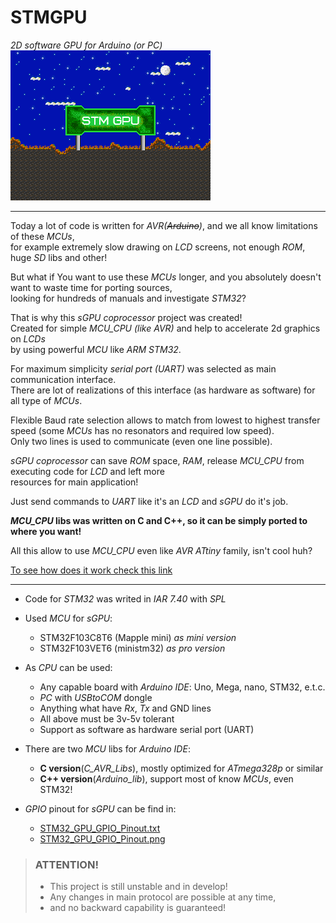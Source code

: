 # STMGPU
*2D software GPU for Arduino (or PC)*
![Logo ](pics/logoGPU.png "Logo")
***

Today a lot of code is written for *AVR(~~Arduino~~)*, and we all know limitations of these *MCUs*,  
for example extremely slow drawing on *LCD* screens, not enough *ROM*, huge *SD* libs and other!

But what if You want to use these *MCUs* longer, and you absolutely doesn't want to waste time for porting sources,  
looking for hundreds of manuals and investigate *STM32*?

That is why this *sGPU coprocessor* project was created!  
Created for simple *MCU_CPU (like AVR)* and help to accelerate 2d graphics on *LCDs*  
by using powerful *MCU* like *ARM STM32*.

For maximum simplicity *serial port (UART)* was selected as main communication interface.  
There are lot of realizations of this interface (as hardware as software) for all type of *MCUs*.

Flexible Baud rate selection allows to match from lowest to highest transfer speed (some *MCUs* has no resonators and required low speed).  
Only two lines is used to communicate (even one line possible).

*sGPU coprocessor* can save *ROM* space, *RAM*, release *MCU_CPU* from executing code for *LCD* and left more  
resources for main application!

Just send commands to *UART* like it's an *LCD* and *sGPU* do it's job.

***MCU_CPU* libs was written on C and C++, so it can be simply ported to where you want!**

All this allow to use *MCU_CPU* even like *AVR ATtiny* family, isn't cool huh?

[To see how does it work check this link](https://www.youtube.com/channel/UCDXVQ9ZfQl8Ddeu_3qiwSiA "My YouTube channel")
***

* Code for *STM32* was writed in *IAR 7.40* with *SPL*

* Used *MCU* for *sGPU*:
  * STM32F103C8T6 (Mapple mini) *as mini version*
  * STM32F103VET6 (ministm32) *as pro version*
  
* As *CPU* can be used:
  * Any capable board with *Arduino IDE*: Uno, Mega, nano, STM32, e.t.c.
  * *PC* with *USBtoCOM* dongle
  * Anything what have *Rx*, *Tx* and GND lines
  * All above must be 3v-5v tolerant
  * Support as software as hardware serial port (UART)
  
* There are two *MCU* libs for *Arduino IDE*:
  * **C version**(*C_AVR_Libs*), mostly optimized for *ATmega328p* or similar
  * **C++ version**(*Arduino_lib*), support most of know *MCUs*, even STM32!
  
* *GPIO* pinout for *sGPU* can be find in:
  * [STM32_GPU_GPIO_Pinout.txt](/STM32_Project/STM32_GPU_GPIO_Pinout.txt)
  * [STM32_GPU_GPIO_Pinout.png](/STM32_Project/STM32F103C8T6_pinout.PNG)

> ### ATTENTION!
>  * This project is still unstable and in develop!
>  * Any changes in main protocol are possible at any time,
>  * and no backward capability is guaranteed!
  
